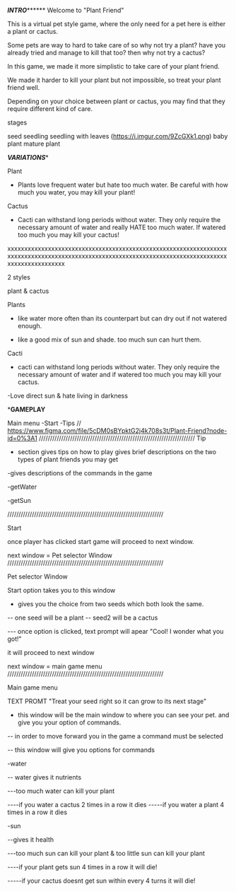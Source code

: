 *****************************************************************INTRO***********************************************************************
Welcome to "Plant Friend"

This is a virtual pet style game, where the only need for a pet here is either a plant or cactus. 

Some pets are way to hard to take care of so why not try a plant? have you already tried and manage to kill that too? then why not try a cactus?

In this game, we made it more simplistic to take care of your plant friend.

We made it harder to kill your plant but not impossible, so treat your plant friend well.

Depending on your choice between plant or cactus, you may find that they require different kind of care.


stages

seed
seedling
seedling with leaves
(https://i.imgur.com/9ZcGXk1.png)
baby plant
mature plant

*****************************************************************VARIATIONS******************************************************************

Plant

- Plants love frequent water but hate too much water. 
Be careful with how much you water, you may kill your plant!


Cactus

- Cacti can withstand long periods without water. They only require the necessary amount of water and really HATE too much water. 
If watered too much you may kill your cactus!



xxxxxxxxxxxxxxxxxxxxxxxxxxxxxxxxxxxxxxxxxxxxxxxxxxxxxxxxxxxxxxxxxxxxxxxxxxxxxxxxxxxxxxxxxxxxxxxxxxxxxxxxxxxxxxxxxxxxxxxxxxxxxxxxxxxxxxxxxxxxxxxxxxx

2 styles

plant & cactus

Plants
- like water 
more often than its counterpart but can dry out if not watered enough.

- like a good mix of sun and shade. too much sun can hurt them.

Cacti
- cacti can withstand long periods without water. They only require the necessary amount of water and if watered too much you may kill your cactus.

-Love direct sun & hate living in darkness



*******************************************************************GAMEPLAY******************************************************************

Main menu
-Start 
-Tips
//
https://www.figma.com/file/5cDM0sBYpktG2j4k708s3t/Plant-Friend?node-id=0%3A1
//////////////////////////////////////////////////////////////////////
Tip
- section gives tips on how to play
gives brief descriptions on the two types of plant friends you may get

-gives descriptions of the commands in the game

-getWater

-getSun

//////////////////////////////////////////////////////////////////////

Start

once player has clicked start game will proceed to next window.

next window = Pet selector Window
//////////////////////////////////////////////////////////////////////

Pet selector Window

Start option takes you to this window

- gives you the choice from two seeds which both look the same.

-- one seed will be a plant 
-- seed2 will be a cactus

--- once option is clicked, text prompt will apear 
"Cool! I wonder what you got!"

it will proceed to next window


next window = main game menu
//////////////////////////////////////////////////////////////////////

Main game menu

TEXT PROMT
"Treat your seed right so it can grow to its next stage"

- this window will be the main window to where you can see your pet.
and give you your option of commands.

-- in order to move forward you in the game a command must be selected



-- this window will give you options for commands 


-water

-- water gives it nutrients

---too much water can kill your plant

----if you water a cactus 2 times in a row it dies
-----if you water a plant 4 times in a row it dies


-sun

--gives it health

---too much sun can kill your plant & too little sun can kill your plant

----if your plant gets sun 4 times in a row it will die!

-----if your cactus doesnt get sun within every 4 turns it will die!







